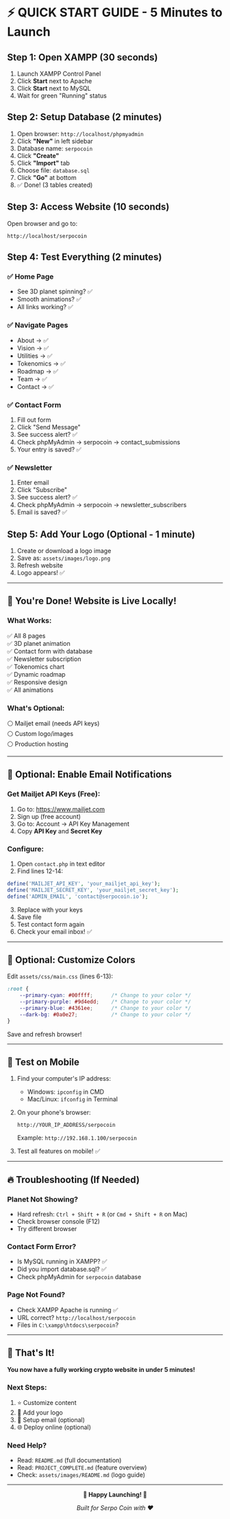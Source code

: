 # ⚡ QUICK START GUIDE - 5 Minutes to Launch

## Step 1: Open XAMPP (30 seconds)
1. Launch XAMPP Control Panel
2. Click **Start** next to Apache
3. Click **Start** next to MySQL
4. Wait for green "Running" status

## Step 2: Setup Database (2 minutes)
1. Open browser: `http://localhost/phpmyadmin`
2. Click **"New"** in left sidebar
3. Database name: `serpocoin`
4. Click **"Create"**
5. Click **"Import"** tab
6. Choose file: `database.sql`
7. Click **"Go"** at bottom
8. ✅ Done! (3 tables created)

## Step 3: Access Website (10 seconds)
Open browser and go to:
```
http://localhost/serpocoin
```

## Step 4: Test Everything (2 minutes)

### ✅ Home Page
- See 3D planet spinning? ✅
- Smooth animations? ✅
- All links working? ✅

### ✅ Navigate Pages
- About → ✅
- Vision → ✅
- Utilities → ✅
- Tokenomics → ✅
- Roadmap → ✅
- Team → ✅
- Contact → ✅

### ✅ Contact Form
1. Fill out form
2. Click "Send Message"
3. See success alert? ✅
4. Check phpMyAdmin → serpocoin → contact_submissions
5. Your entry is saved? ✅

### ✅ Newsletter
1. Enter email
2. Click "Subscribe"
3. See success alert? ✅
4. Check phpMyAdmin → serpocoin → newsletter_subscribers
5. Email is saved? ✅

## Step 5: Add Your Logo (Optional - 1 minute)

1. Create or download a logo image
2. Save as: `assets/images/logo.png`
3. Refresh website
4. Logo appears! ✅

---

## 🎯 You're Done! Website is Live Locally!

### What Works:
✅ All 8 pages  
✅ 3D planet animation  
✅ Contact form with database  
✅ Newsletter subscription  
✅ Tokenomics chart  
✅ Dynamic roadmap  
✅ Responsive design  
✅ All animations  

### What's Optional:
⚪ Mailjet email (needs API keys)  
⚪ Custom logo/images  
⚪ Production hosting  

---

## 🚀 Optional: Enable Email Notifications

### Get Mailjet API Keys (Free):
1. Go to: https://www.mailjet.com
2. Sign up (free account)
3. Go to: Account → API Key Management
4. Copy **API Key** and **Secret Key**

### Configure:
1. Open `contact.php` in text editor
2. Find lines 12-14:
```php
define('MAILJET_API_KEY', 'your_mailjet_api_key');
define('MAILJET_SECRET_KEY', 'your_mailjet_secret_key');
define('ADMIN_EMAIL', 'contact@serpocoin.io');
```
3. Replace with your keys
4. Save file
5. Test contact form again
6. Check your email inbox! ✅

---

## 🎨 Optional: Customize Colors

Edit `assets/css/main.css` (lines 6-13):

```css
:root {
    --primary-cyan: #00ffff;      /* Change to your color */
    --primary-purple: #9d4edd;    /* Change to your color */
    --primary-blue: #4361ee;      /* Change to your color */
    --dark-bg: #0a0e27;           /* Change to your color */
}
```

Save and refresh browser!

---

## 📱 Test on Mobile

1. Find your computer's IP address:
   - Windows: `ipconfig` in CMD
   - Mac/Linux: `ifconfig` in Terminal
   
2. On your phone's browser:
   ```
   http://YOUR_IP_ADDRESS/serpocoin
   ```
   Example: `http://192.168.1.100/serpocoin`

3. Test all features on mobile! ✅

---

## 🔥 Troubleshooting (If Needed)

### Planet Not Showing?
- Hard refresh: `Ctrl + Shift + R` (or `Cmd + Shift + R` on Mac)
- Check browser console (F12)
- Try different browser

### Contact Form Error?
- Is MySQL running in XAMPP? ✅
- Did you import database.sql? ✅
- Check phpMyAdmin for `serpocoin` database

### Page Not Found?
- Check XAMPP Apache is running ✅
- URL correct? `http://localhost/serpocoin`
- Files in `C:\xampp\htdocs\serpocoin`?

---

## 🎉 That's It!

**You now have a fully working crypto website in under 5 minutes!**

### Next Steps:
1. ⭐ Customize content
2. 🎨 Add your logo
3. 📧 Setup email (optional)
4. 🌐 Deploy online (optional)

### Need Help?
- Read: `README.md` (full documentation)
- Read: `PROJECT_COMPLETE.md` (feature overview)
- Check: `assets/images/README.md` (logo guide)

---

<div align="center">

**🚀 Happy Launching! 🌌**

*Built for Serpo Coin with ❤️*

</div>
